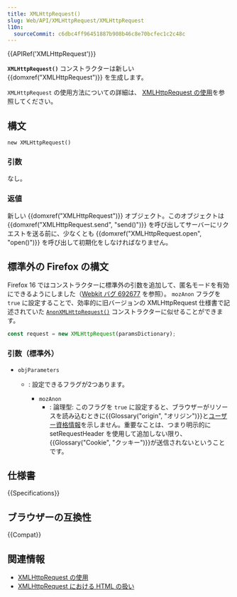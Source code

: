 ```yaml
---
title: XMLHttpRequest()
slug: Web/API/XMLHttpRequest/XMLHttpRequest
l10n:
  sourceCommit: c6dbc4ff96451887b908b46c8e70bcfec1c2c48c
---
```


{{APIRef('XMLHttpRequest')}}

**`XMLHttpRequest()`** コンストラクターは新しい {{domxref("XMLHttpRequest")}} を生成します。

`XMLHttpRequest` の使用方法についての詳細は、 [XMLHttpRequest の使用](/ja/docs/Web/API/XMLHttpRequest/Using_XMLHttpRequest)を参照してください。

## 構文

```js-nolint
new XMLHttpRequest()
```

### 引数

なし。

### 返値

新しい {{domxref("XMLHttpRequest")}} オブジェクト。このオブジェクトは {{domxref("XMLHttpRequest.send", "send()")}} を呼び出してサーバーにリクエストを送る前に、少なくとも {{domxref("XMLHttpRequest.open", "open()")}} を呼び出して初期化をしなければなりません。

## 標準外の Firefox の構文

Firefox 16 ではコンストラクターに標準外の引数を追加して、匿名モードを有効にできるようにしました（[Webkit バグ 692677](https://bugzil.la/692677) を参照）。 `mozAnon` フラグを `true` に設定することで、効率的に旧バージョンの XMLHttpRequest 仕様書で記述されていた [`AnonXMLHttpRequest()`](https://www.w3.org/TR/2012/WD-XMLHttpRequest-20120117/#dom-anonxmlhttprequest) コンストラクターに似せることができます。

```js
const request = new XMLHttpRequest(paramsDictionary);
```

### 引数（標準外）

- `objParameters`

  - : 設定できるフラグが2つあります。

    - `mozAnon`
      - : 論理型: このフラグを `true` に設定すると、ブラウザーがリソースを読み込むときに{{Glossary("origin", "オリジン")}}と[ユーザー資格情報](https://www.w3.org/TR/2012/WD-XMLHttpRequest-20120117/#user-credentials)を示しません。重要なことは、つまり明示的に setRequestHeader を使用して追加しない限り、{{Glossary("Cookie", "クッキー")}}が送信されないということです。

## 仕様書

{{Specifications}}

## ブラウザーの互換性

{{Compat}}

## 関連情報

- [XMLHttpRequest の使用](/ja/docs/Web/API/XMLHttpRequest/Using_XMLHttpRequest)
- [XMLHttpRequest における HTML の扱い](/ja/docs/Web/API/XMLHttpRequest/HTML_in_XMLHttpRequest)
